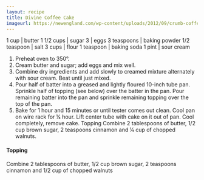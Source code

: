 ```yaml
---
layout: recipe
title: Divine Coffee Cake
imageurl: https://newengland.com/wp-content/uploads/2012/09/crumb-coffee-cake.jpg
---
```

<!-- Ingredients -->

1 cup | butter
1 1/2 cups | sugar
3 | eggs
3 teaspoons | baking powder
1/2 teaspoon | salt
3 cups | flour
1 teaspoon | baking soda
1 pint | sour cream

<!-- split -->
<!-- Steps -->
1. Preheat oven to 350°.
2. Cream butter and sugar; add eggs and mix well.
3. Combine dry ingredients and add slowly to creamed mixture alternately with sour cream. Beat until just mixed.
4. Pour half of batter into a greased and lightly floured 10-inch tube pan. Sprinkle half of topping (see below) over the batter in the pan. Pour remaining batter into the pan and sprinkle remaining topping over the top of the pan.
5. Bake for 1 hour and 15 minutes or until tester comes out clean. Cool pan on wire rack for 1⁄4 hour. Lift center tube with cake on it out of pan. Cool completely, remove cake. Topping Combine 2 tablespoons of butter, 1/2 cup brown sugar, 2 teaspoons cinnamon and 1⁄4 cup of chopped walnuts. 
<h4>Topping</h4>
Combine 2 tablespoons of butter, 1/2 cup brown sugar, 2 teaspoons cinnamon and 1/2 cup of chopped walnuts
